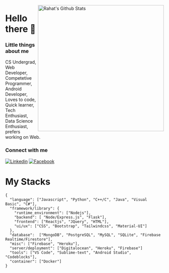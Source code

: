 [<img align="right" width="400" src="https://github-readme-stats.vercel.app/api?username=rahathossain690&&show_icons=true&theme=tokyonight&count_private=true" alt="Rahat's Github Stats"/>](https://github.com/rahathossain690)

# Hello there 👋 
### Little things about me
CS Undergrad,  Web Developer, Competetive Programmer, Android Developer, Loves to code, Quick learner, Tech Enthusiast, Data Science Enthusiast, prefers working on Web.

### Connect with me
[![Linkedin](https://img.shields.io/badge/Linkedin-blue)](https://www.linkedin.com/in/rahathossain9678)
[![Facebook](https://img.shields.io/badge/Facebook-brightgreen)](https://www.facebook.com/rahat.hossain.9678)


# My Stacks
```
{
  "language": ["Javascript", "Python", "C++/C", "Java", "Visual Basic", "C#"],
  "framework/library": {
    "runtime_environment": ["Nodejs"],
    "backend": [ "Node/Express.js", "Flask"],
    "frontend": ["Reactjs", "JQuery", "HTML"],
    "ui/ux": ["CSS", "Bootstrap", "Tailwindcss", "Material-UI"]
  },
  "database":  ["MongoDB", "PostgreSQL", "MySQL", "SQLite", "Firebase Realtime/Firestore"],
  "misc": ["Firebase", "Heroku"],
  "server/deployment": ["Digitalocean", "Heroku", "Firebase"]
  "tools": ["VS Code", "Sublime-text", "Android Studio", "Codeblocks"],
  "container": ["Docker"]
}

```
